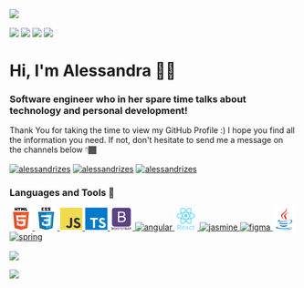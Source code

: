 ![](https://komarev.com/ghpvc/?username=alessandrizes&color=yellow&style=flat)

[![](https://github-readme-stats.vercel.app/api/pin/?username=alessandrizes&repo=alessandrizes.github.io&theme=flag-india)](https://github.com/alessandrizes/alessandrizes.github.io)
[![](https://github-readme-stats.vercel.app/api/pin/?username=alessandrizes&repo=efeitoenjuba&theme=flag-india)](https://github.com/alessandrizes/efeitoenjuba)
[![](https://github-readme-stats.vercel.app/api/pin/?username=alessandrizes&repo=terra&theme=flag-india)](https://github.com/alessandrizes/terra)
[![](https://github-readme-stats.vercel.app/api/pin/?username=alessandrizes&repo=my-first-portfolio&theme=flag-india)](https://github.com/alessandrizes/my-first-portfolio)

<h1>Hi, I'm Alessandra 👋🏾 </h1>
<h3>Software engineer who in her spare time talks about technology and personal development!</h3>

Thank You for taking the time to view my GitHub Profile :) 
I hope you find all the information you need. If not, don't hesitate to send me a message on the channels below 👇🏾

<p align="left">
<a href="https://linkedin.com/in/alessandrizes" target="blank"><img align="center" src="https://raw.githubusercontent.com/rahuldkjain/github-profile-readme-generator/master/src/images/icons/Social/linked-in-alt.svg" alt="alessandrizes" height="30" width="40" /></a>
<a href="https://twitter.com/alessandrizes" target="blank"><img align="center" src="https://raw.githubusercontent.com/rahuldkjain/github-profile-readme-generator/master/src/images/icons/Social/twitter.svg" alt="alessandrizes" height="30" width="40" /></a>
<a href="https://instagram.com/alessandrizes" target="blank"><img align="center" src="https://raw.githubusercontent.com/rahuldkjain/github-profile-readme-generator/master/src/images/icons/Social/instagram.svg" alt="alessandrizes" height="30" width="40" /></a>
</p>

<h3 align="left">Languages and Tools 🚀</h3>
<p align="left">
  <a href="https://www.w3.org/html/" target="_blank"> <img src="https://raw.githubusercontent.com/devicons/devicon/master/icons/html5/html5-original-wordmark.svg" alt="html5" width="40" height="40"/> </a>
  <a href="https://www.w3schools.com/css/" target="_blank"> <img src="https://raw.githubusercontent.com/devicons/devicon/master/icons/css3/css3-original-wordmark.svg" alt="css3" width="40" height="40"/> </a>
  <a href="https://developer.mozilla.org/en-US/docs/Web/JavaScript" target="_blank"> <img src="https://raw.githubusercontent.com/devicons/devicon/master/icons/javascript/javascript-original.svg" alt="javascript" width="40" height="40"/> </a>
  <a href="https://www.typescriptlang.org/" target="_blank"> <img src="https://raw.githubusercontent.com/devicons/devicon/master/icons/typescript/typescript-original.svg" alt="typescript" width="40" height="40"/> </a>
  <a href="https://getbootstrap.com" target="_blank"> <img src="https://raw.githubusercontent.com/devicons/devicon/master/icons/bootstrap/bootstrap-plain-wordmark.svg" alt="bootstrap" width="40" height="40"/> </a>
  <a href="https://angular.io" target="_blank"> <img src="https://angular.io/assets/images/logos/angular/angular.svg" alt="angular" width="40" height="40"/> </a>
  <a href="https://reactjs.org/" target="_blank"> <img src="https://raw.githubusercontent.com/devicons/devicon/master/icons/react/react-original-wordmark.svg" alt="react" width="40" height="40"/> </a>
  <a href="https://jasmine.github.io/" target="_blank"> <img src="https://www.vectorlogo.zone/logos/jasmine/jasmine-icon.svg" alt="jasmine" width="40" height="40"/> </a>
  <a href="https://www.figma.com/" target="_blank"> <img src="https://www.vectorlogo.zone/logos/figma/figma-icon.svg" alt="figma" width="40" height="40"/> </a>   
  <a href="https://www.java.com" target="_blank"> <img src="https://raw.githubusercontent.com/devicons/devicon/master/icons/java/java-original.svg" alt="java" width="40" height="40"/> </a>
  <a href="https://spring.io/" target="_blank"> <img src="https://www.vectorlogo.zone/logos/springio/springio-icon.svg" alt="spring" width="40" height="40"/> </a>
</p>

<a href="https://github.com/alessandrizes/github-readme-stats">
  <img align="center" src="https://github-readme-stats.vercel.app/api/top-langs/?username=alessandrizes&layout=compact&theme=flag-india" />
</a>

<p></p>

<a href="https://github.com/alessandrizes/github-readme-stats">
  <img align="center" src="https://github-readme-stats.vercel.app/api?username=alessandrizes&count_private=true&hide=issues&show_icons=true&theme=flag-india" />
</a>

